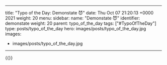 
---
title: "Typo of the Day: Demonstate 😈"
date: Thu Oct 07 21:20:13 +0000 2021
weight: 20
menu:
  sidebar:
    name: "Demonstate 😈"
    identifier: demonstate
    weight: 20
    parent: typo_of_the_day
tags: ["#TypoOfTheDay"]
type: posts/typo_of_the_day
hero: images/posts/typo_of_the_day.jpg
images:
- images/posts/typo_of_the_day.jpg
---


{{<tweet user="mariatta" id="1446223863122051075">}}

